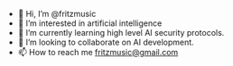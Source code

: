 - 👋 Hi, I’m @fritzmusic
- 👀 I’m interested in artificial intelligence
- 🌱 I’m currently learning high level AI security protocols. 
- 💞️ I’m looking to collaborate on AI development. 
- 📫 How to reach me fritzmusic@gmail.com

<!---
fritzmusic/fritzmusic is a ✨ special ✨ repository because its `README.md` (this file) appears on your GitHub profile.
You can click the Preview link to take a look at your changes.
--->

